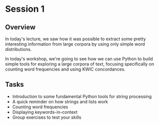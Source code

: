 # Session 1

## Overview

In today's lecture, we saw how it was possible to extract some pretty interesting information from large corpora by using only simple word distributions. 

In today's workshop, we're going to see how we can use Python to build simple tools for exploring a large corpora of text, focusing specifically on counting word frequencies and using KWIC concordances.

## Tasks

- Introduction to some fundamental Python tools for string processing
- A quick reminder on how strings and lists work
- Counting word frequencies
- Displaying keywords-in-context
- Group exercises to test your skills
